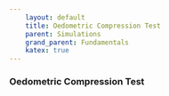 ```yaml
---
    layout: default
    title: Oedometric Compression Test
    parent: Simulations
    grand_parent: Fundamentals
    katex: true
---
```

### Oedometric Compression Test